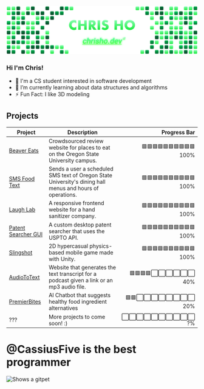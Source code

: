 [![GitHub Banner](GitHubBanner.png "GitHub Banner")](https://chrisho.dev)

### Hi I'm Chris! 
- 👋 I'm a CS student interested in software development
- 🌱 I’m currently learning about data structures and algorithms
- ⚡ Fun Fact: I like 3D modeling

## Projects

| Project  | Description | Progress Bar |
| ------------- |-------------|-----:|
| [Beaver Eats](https://github.com/PotatoPresident/Beaver-Eats)  | Crowdsourced review website for places to eat on the Oregon State University campus.  |  🟩🟩🟩🟩🟩🟩🟩🟩🟩🟩 <br>100% |
| [SMS Food Text](https://github.com/chostudio/food-sms-text)  | Sends a user a scheduled SMS text of Oregon State University's dining hall menus and hours of operations. | 🟩🟩🟩🟩🟩🟩🟩🟩🟩🟩 <br>100%  |
| [Laugh Lab](https://github.com/laughlab/LaughLab)  | A responsive frontend website for a hand sanitizer company. | 🟩🟩🟩🟩🟩🟩🟩🟩🟩🟩 <br>100%  |
| [Patent Searcher GUI](https://github.com/chostudio/patentSearcherGUI)  | A custom desktop patent searcher that uses the USPTO API. | 🟩🟩🟩🟩🟩🟩🟩🟩🟩🟩 <br>100%  |
| [Slingshot](https://github.com/chostudio/Slingshot)  | 2D hypercasual physics-based mobile game made with Unity. | 🟩🟩🟩🟩🟩🟩🟩🟩🟩🟩 <br>100%  |
| [AudioToText](https://github.com/chostudio/AudioToText)  | Website that generates the text transcript for a podcast given a link or an mp3 audio file. | 🟩🟩🟩🟩⬜️⬜️⬜️⬜️⬜️⬜️ <br>40%  |
| [PremierBites](https://github.com/chostudio/premierbites)  | AI Chatbot that suggests healthy food ingredient alternatives | 🟩🟩⬜⬜️⬜️⬜⬜️⬜️⬜⬜️ <br>20%  |
| ???  | More projects to come soon! :) | ⬜️⬜️⬜️⬜️⬜️⬜️⬜️⬜️⬜️⬜️ <br>?%  |

# @CassiusFive is the best programmer
<picture>
  <source media="(prefers-color-scheme: dark)" srcset="https://gitpets.fly.dev/api?username=chostudio&petname=Cassius+Jr&theme=dark&species=wolf">
  <source media="(prefers-color-scheme: light)" srcset="https://gitpets.fly.dev/api?username=chostudio&petname=Cassius+Jr&theme=light&species=wolf">
  <img alt="Shows a gitpet" src="https://gitpets.fly.dev/api?username=chostudio&petname=Cassius+Jr&theme=light&species=wolf" width="400px">
</picture>

